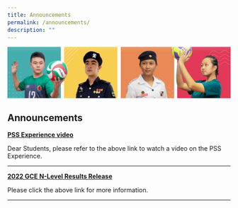 ```yaml
---
title: Announcements
permalink: /announcements/
description: ""
---
```

![](/images/Our%20School/subbanner.jpg)

## Announcements


**[PSS Experience video](https://staging.d3louf41pupxe5.amplifyapp.com/our-school/school-identity/)**

Dear Students, please refer to the above link to watch a video on the PSS Experience.

--------------------------


**[2022 GCE N-Level Results Release](https://staging.d3louf41pupxe5.amplifyapp.com/useful-links/for-students/2022-gce-n-level-results-release/)**

Please click the above link for more information.


--------------------------

